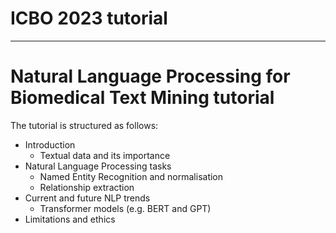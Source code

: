 ICBO 2023 tutorial <a name="TOP"></a>
===================
- - - - 
# Natural Language Processing for Biomedical Text Mining tutorial #
The tutorial is structured as follows:
* Introduction
    * Textual data and its importance
* Natural Language Processing tasks
    * Named Entity Recognition and normalisation
    * Relationship extraction
* Current and future NLP trends
    * Transformer models (e.g. BERT and GPT)
* Limitations and ethics

